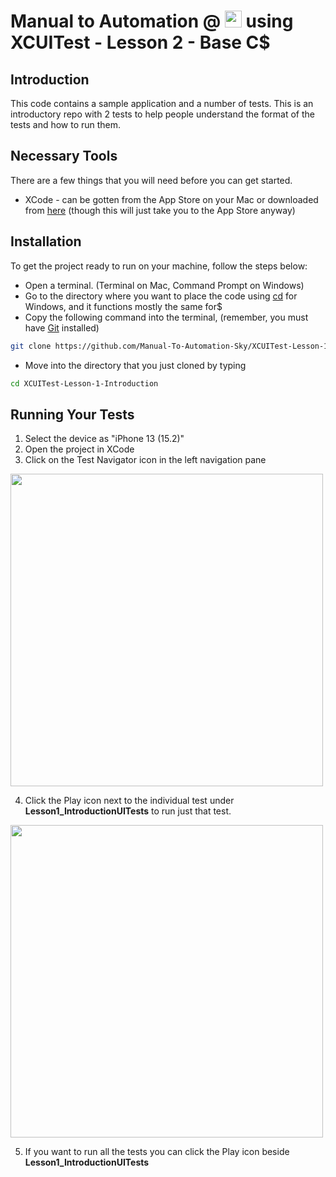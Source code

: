 # Manual to Automation @ <a href="https://sky.co.uk/"><img src="https://logos-world.net/wp-content/uploads/2021/02/Sky-Logo.png" alt="playwright" height="27" /></a> using XCUITest - Lesson 2 - Base C$

## Introduction

This code contains a sample application and a number of tests. This is an introductory repo with 2 tests to help people understand the format of the tests and how to run them.

## Necessary Tools

There are a few things that you will need before you can get started.

* XCode - can be gotten from the App Store on your Mac or downloaded from [here](https://developer.apple.com/xcode/resources/) (though this will just take you to the App Store anyway)

## Installation

To get the project ready to run on your machine, follow the steps below:

* Open a terminal. (Terminal on Mac, Command Prompt on Windows)
* Go to the directory where you want to place the code using [cd](https://docs.microsoft.com/en-us/windows-server/administration/windows-commands/cd) for Windows, and it functions mostly the same for$
* Copy the following command into the terminal, (remember, you must have [Git](https://git-scm.com/downloads) installed)
```sh
git clone https://github.com/Manual-To-Automation-Sky/XCUITest-Lesson-1-Introduction.git.
```
* Move into the directory that you just cloned by typing
```sh
cd XCUITest-Lesson-1-Introduction
```

## Running Your Tests

1. Select the device as "iPhone 13 (15.2)"
2. Open the project in XCode
3. Click on the Test Navigator icon in the left navigation pane

<img src="https://i.imgur.com/HgpG590.png" height="500" width="500"/>

4. Click the Play icon next to the individual test under <b>Lesson1_IntroductionUITests</b> to run just that test.

<img src="https://i.imgur.com/dyAbFxh.png" height="500" width="500"/>

5. If you want to run all the tests you can click the Play icon beside <b>Lesson1_IntroductionUITests</b>
